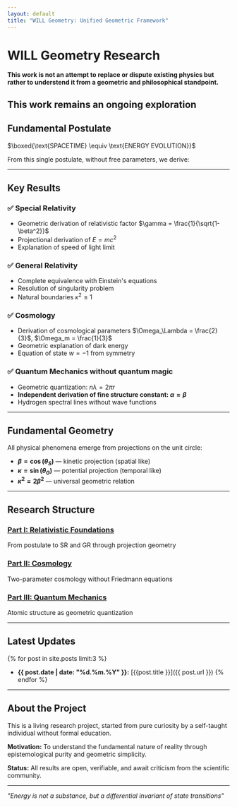 ```yaml
---
layout: default
title: "WILL Geometry: Unified Geometric Framework"
---
```


# WILL Geometry Research

**This work is not an attempt to replace or dispute existing physics but rather to understend it from a geometric and philosophical standpoint.**



**This work remains an ongoing exploration**
---

## Fundamental Postulate

$\boxed{\text{SPACETIME} \equiv \text{ENERGY EVOLUTION}}$

From this single postulate, without free parameters, we derive:

---

## Key Results

### ✅ Special Relativity
- Geometric derivation of relativistic factor $\gamma = \frac{1}{\sqrt{1-\beta^2}}$
- Projectional derivation of $E = mc^2$
- Explanation of speed of light limit

### ✅ General Relativity
- Complete equivalence with Einstein's equations
- Resolution of singularity problem
- Natural boundaries $\kappa^2 \leq 1$

### ✅ Cosmology
- Derivation of cosmological parameters $\Omega_\Lambda = \frac{2}{3}$, $\Omega_m = \frac{1}{3}$
- Geometric explanation of dark energy
- Equation of state $w = -1$ from symmetry

### ✅ Quantum Mechanics without quantum magic
- Geometric quantization: $n\lambda = 2\pi r$
- **Independent derivation of fine structure constant: $\alpha = \beta$**
- Hydrogen spectral lines without wave functions

---

## Fundamental Geometry

All physical phenomena emerge from projections on the unit circle:

- **$\beta = \cos(\theta_S)$** — kinetic projection (spatial like)
- **$\kappa = \sin(\theta_G)$** — potential projection (temporal like)
- **$\kappa^2 = 2\beta^2$** — universal geometric relation

---

## Research Structure

### [Part I: Relativistic Foundations](/documents/WILL_PART_I_SR_GR.pdf)
From postulate to SR and GR through projection geometry

### [Part II: Cosmology](/documents/WILL_PART_II_Cosmology.pdf)
Two-parameter cosmology without Friedmann equations

### [Part III: Quantum Mechanics](/documents/WILL_PART_III_QM.pdf)
Atomic structure as geometric quantization


---

## Latest Updates

{% for post in site.posts limit:3 %}
- **{{ post.date | date: "%d.%m.%Y" }}:** [{{post.title }}]({{ post.url }})
{% endfor %}

---

## About the Project

This is a living research project, started from pure curiosity by a self-taught individual without formal education.

**Motivation:** To understand the fundamental nature of reality through epistemological purity and geometric simplicity.

**Status:** All results are open, verifiable, and await criticism from the scientific community.

---

*"Energy is not a substance, but a differential invariant of state transitions"*
